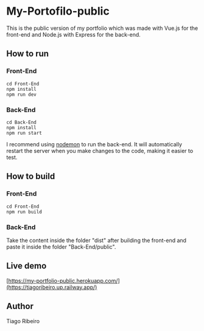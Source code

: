 # My-Portofilo-public

This is the public version of my portfolio which was made
with Vue.js for the front-end and Node.js with Express for the back-end.

## How to run

### Front-End

```
cd Front-End
npm install
npm run dev
```

### Back-End

```
cd Back-End
npm install
npm run start
```

I recommend using [nodemon](https://www.npmjs.com/package/nodemon) to run the back-end. It will automatically restart the server when you make changes to the code, making it easier to test.

## How to build

### Front-End

```
cd Front-End
npm run build
```

### Back-End

Take the content inside the folder "dist"
after building the front-end and paste it
inside the folder "Back-End/public".

## Live demo

[https://my-portfolio-public.herokuapp.com/](https://tiagoribeiro.up.railway.app/)

## Author

Tiago Ribeiro
